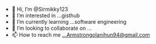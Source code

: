 - 👋 Hi, I’m @Sirmikky123
- 👀 I’m interested in ...gisthub
- 🌱 I’m currently learning ...software engineering 
- 💞️ I’m looking to collaborate on ...
- 📫 How to reach me ...Armstrongolanihun94@gmail.com

<!---
Sirmikky123/Sirmikky123 is a ✨ special ✨ repository because its `README.md` (this file) appears on your GitHub profile.
You can click the Preview link to take a look at your changes.
--->
